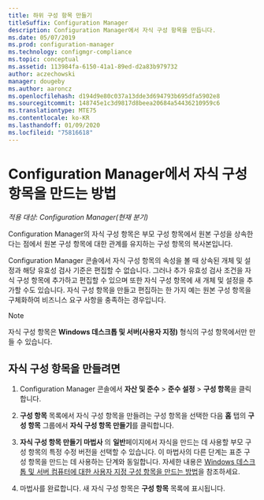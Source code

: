 ```yaml
---
title: 하위 구성 항목 만들기
titleSuffix: Configuration Manager
description: Configuration Manager에서 자식 구성 항목을 만듭니다.
ms.date: 05/07/2019
ms.prod: configuration-manager
ms.technology: configmgr-compliance
ms.topic: conceptual
ms.assetid: 113984fa-6150-41a1-89ed-d2a83b979732
author: aczechowski
manager: dougeby
ms.author: aaroncz
ms.openlocfilehash: d194d9e80c037a13dde3d694793b695dfa5902e8
ms.sourcegitcommit: 148745e1c3d9817d8beea20684a54436210959c6
ms.translationtype: MTE75
ms.contentlocale: ko-KR
ms.lasthandoff: 01/09/2020
ms.locfileid: "75816618"
---
```

# <a name="how-to-create-child-configuration-items-in-configuration-manager"></a>Configuration Manager에서 자식 구성 항목을 만드는 방법

*적용 대상: Configuration Manager(현재 분기)*

Configuration Manager의 자식 구성 항목은 부모 구성 항목에서 원본 구성을 상속한다는 점에서 원본 구성 항목에 대한 관계를 유지하는 구성 항목의 복사본입니다.  

Configuration Manager 콘솔에서 자식 구성 항목의 속성을 볼 때 상속된 개체 및 설정과 해당 유효성 검사 기준은 편집할 수 없습니다. 그러나 추가 유효성 검사 조건을 자식 구성 항목에 추가하고 편집할 수 있으며 또한 자식 구성 항목에 새 개체 및 설정을 추가할 수도 있습니다.
자식 구성 항목을 만들고 편집하는 한 가지 예는 원본 구성 항목을 구체화하여 비즈니스 요구 사항을 충족하는 경우입니다.  

> [!NOTE]  
>  자식 구성 항목은 **Windows 데스크톱 및 서버(사용자 지정)** 형식의 구성 항목에서만 만들 수 있습니다.  

## <a name="to-create-a-child-configuration-item"></a>자식 구성 항목을 만들려면  

1.  Configuration Manager 콘솔에서 **자산 및 준수** > **준수 설정** > **구성 항목**을 클릭합니다.  

3.  **구성 항목** 목록에서 자식 구성 항목을 만들려는 구성 항목을 선택한 다음 **홈** 탭의 **구성 항목** 그룹에서 **자식 구성 항목 만들기**를 클릭합니다.  

4.  **자식 구성 항목 만들기 마법사** 의 **일반**페이지에서 자식을 만드는 데 사용할 부모 구성 항목의 특정 수정 버전을 선택할 수 있습니다. 이 마법사의 다른 단계는 표준 구성 항목을 만드는 데 사용하는 단계와 동일합니다. 자세한 내용은 [Windows 데스크톱 및 서버 컴퓨터에 대한 사용자 지정 구성 항목을 만드는 방법](../../compliance/deploy-use/create-custom-configuration-items-for-windows-desktop-and-server-computers-managed-with-the-client.md)을 참조하세요.  

5.  마법사를 완료합니다. 새 자식 구성 항목은 **구성 항목** 목록에 표시됩니다.  
